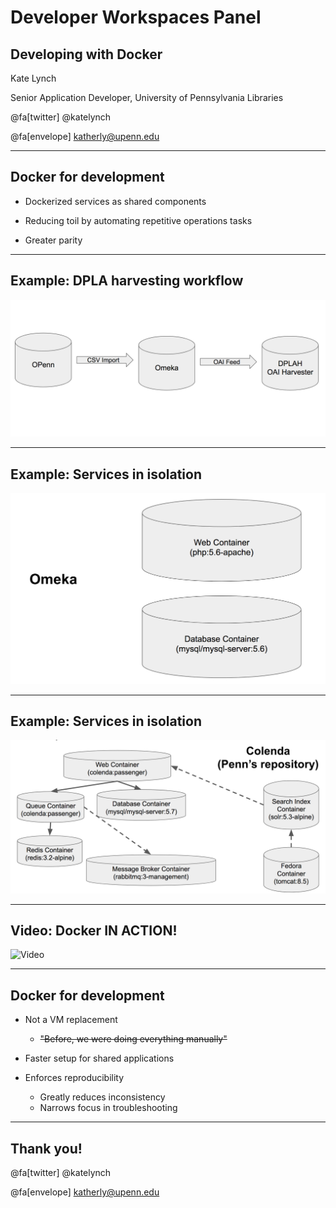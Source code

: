 # Developer Workspaces Panel
## Developing with Docker

Kate Lynch

Senior Application Developer, University of Pennsylvania Libraries

@fa[twitter] @katelynch

@fa[envelope] katherly@upenn.edu

---
## Docker for development

* Dockerized services as shared components

* Reducing toil by automating repetitive operations tasks
* Greater parity

---
## Example: DPLA harvesting workflow

![DPLA workflow chart](assets/images/dpla_workflow.png)

---
## Example: Services in isolation

![Omeka services chart](assets/images/omeka_services.png)

---
## Example: Services in isolation

![Colenda services chart](assets/images/colenda_services.png)

---
## Video: Docker IN ACTION!

![Video](https://www.youtube.com/embed/EKwz0VnjmFI)

---
## Docker for development

* Not a VM replacement
  * ~~"Before, we were doing everything manually"~~

* Faster setup for shared applications

* Enforces reproducibility
  * Greatly reduces inconsistency
  * Narrows focus in troubleshooting

---
## Thank you!

@fa[twitter] @katelynch

@fa[envelope] katherly@upenn.edu
